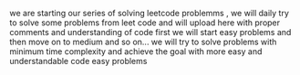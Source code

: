 we are starting our series of solving leetcode problemms , we will daily try to solve some problems from leet code and will upload here with proper comments and understanding of code
first we will start easy problems and then move on to medium and so on...
we will try to solve problems with minimum time complexity and achieve the goal with more easy and understandable code
easy problems

